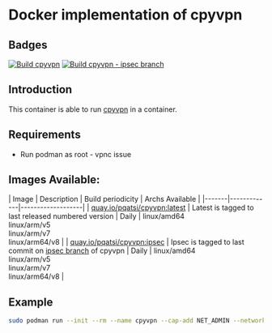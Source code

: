 # Docker implementation of cpyvpn

## Badges

[![Build cpyvpn](https://github.com/leleobhz/cpyvpn-docker/actions/workflows/build-latest.yml/badge.svg)](https://github.com/leleobhz/cpyvpn-docker/actions/workflows/build-latest.yml) [![Build cpyvpn - ipsec branch](https://github.com/leleobhz/cpyvpn-docker/actions/workflows/build-ipsec.yml/badge.svg)](https://github.com/leleobhz/cpyvpn-docker/actions/workflows/build-ipsec.yml)

## Introduction

This container is able to run [cpyvpn](https://gitlab.com/cpvpn/cpyvpn) in a container.

## Requirements

* Run podman as root - vpnc issue

## Images Available: 

| Image | Description | Build periodicity | Archs Available |
|-------|-------------|-------------------|
| [quay.io/pqatsi/cpyvpn:latest](https://quay.io/repository/pqatsi/cpyvpn/tag/latest) | Latest is tagged to last released numbered version | Daily | linux/amd64 <br /> linux/arm/v5 <br /> linux/arm/v7 <br /> linux/arm64/v8 |
| [quay.io/pqatsi/cpyvpn:ipsec](https://quay.io/repository/pqatsi/cpyvpn/tag/ipsec) | Ipsec is tagged to last commit on [ipsec branch](https://gitlab.com/cpvpn/cpyvpn/-/tree/ipsec?ref_type=heads) of cpyvpn | Daily | linux/amd64 <br /> linux/arm/v5 <br /> linux/arm/v7 <br /> linux/arm64/v8 |

## Example

```bash
sudo podman run --init --rm --name cpyvpn --cap-add NET_ADMIN --network=host --device=/dev/net/tun --privileged -e USER='YOUR_USERNAME_HERE' -e PASSWORD='YOUR_PASSWORD_HERE' -e HOST='YOUR_VPN_ENDPOINT_HERE' -e MODE='l' quay.io/pqatsi/cpyvpn:latest
```
